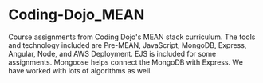 # Coding-Dojo_MEAN

Course assignments from Coding Dojo's MEAN stack curriculum. The tools and technology included are Pre-MEAN, JavaScript, MongoDB, Express, Angular, Node, and AWS Deployment. EJS is included for some assignments. Mongoose helps connect the MongoDB with Express. We have worked with lots of algorithms as well. 
